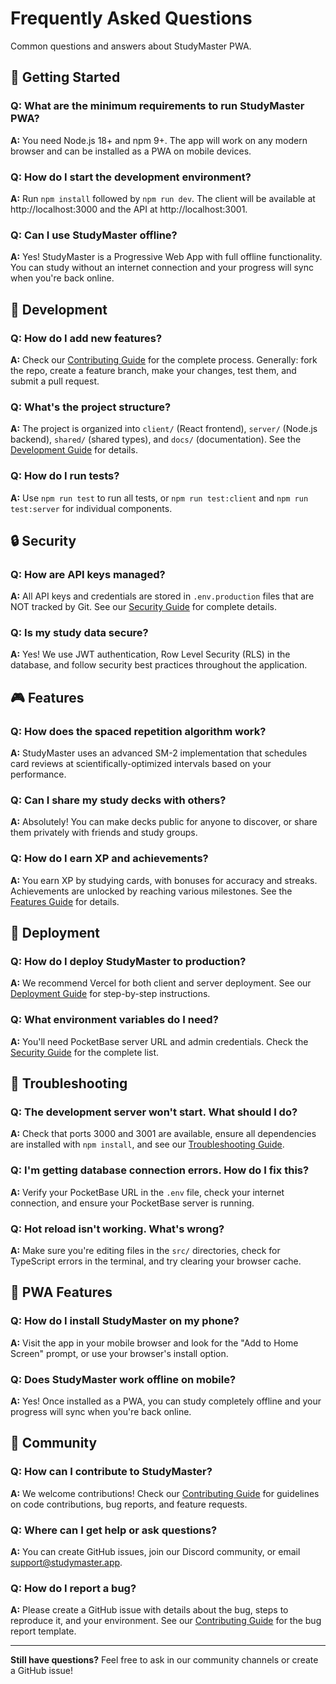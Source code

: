 # Frequently Asked Questions

Common questions and answers about StudyMaster PWA.

## 🚀 Getting Started

### Q: What are the minimum requirements to run StudyMaster PWA?
**A:** You need Node.js 18+ and npm 9+. The app will work on any modern browser and can be installed as a PWA on mobile devices.

### Q: How do I start the development environment?
**A:** Run `npm install` followed by `npm run dev`. The client will be available at http://localhost:3000 and the API at http://localhost:3001.

### Q: Can I use StudyMaster offline?
**A:** Yes! StudyMaster is a Progressive Web App with full offline functionality. You can study without an internet connection and your progress will sync when you're back online.

## 🔧 Development

### Q: How do I add new features?
**A:** Check our [Contributing Guide](../contributing/README.md) for the complete process. Generally: fork the repo, create a feature branch, make your changes, test them, and submit a pull request.

### Q: What's the project structure?
**A:** The project is organized into `client/` (React frontend), `server/` (Node.js backend), `shared/` (shared types), and `docs/` (documentation). See the [Development Guide](../development/README.md) for details.

### Q: How do I run tests?
**A:** Use `npm run test` to run all tests, or `npm run test:client` and `npm run test:server` for individual components.

## 🔒 Security

### Q: How are API keys managed?
**A:** All API keys and credentials are stored in `.env.production` files that are NOT tracked by Git. See our [Security Guide](../security/README.md) for complete details.

### Q: Is my study data secure?
**A:** Yes! We use JWT authentication, Row Level Security (RLS) in the database, and follow security best practices throughout the application.

## 🎮 Features

### Q: How does the spaced repetition algorithm work?
**A:** StudyMaster uses an advanced SM-2 implementation that schedules card reviews at scientifically-optimized intervals based on your performance.

### Q: Can I share my study decks with others?
**A:** Absolutely! You can make decks public for anyone to discover, or share them privately with friends and study groups.

### Q: How do I earn XP and achievements?
**A:** You earn XP by studying cards, with bonuses for accuracy and streaks. Achievements are unlocked by reaching various milestones. See the [Features Guide](../features/README.md) for details.

## 🚀 Deployment

### Q: How do I deploy StudyMaster to production?
**A:** We recommend Vercel for both client and server deployment. See our [Deployment Guide](../deployment/README.md) for step-by-step instructions.

### Q: What environment variables do I need?
**A:** You'll need PocketBase server URL and admin credentials. Check the [Security Guide](../security/README.md) for the complete list.

## 🐛 Troubleshooting

### Q: The development server won't start. What should I do?
**A:** Check that ports 3000 and 3001 are available, ensure all dependencies are installed with `npm install`, and see our [Troubleshooting Guide](../development/troubleshooting.md).

### Q: I'm getting database connection errors. How do I fix this?
**A:** Verify your PocketBase URL in the `.env` file, check your internet connection, and ensure your PocketBase server is running.

### Q: Hot reload isn't working. What's wrong?
**A:** Make sure you're editing files in the `src/` directories, check for TypeScript errors in the terminal, and try clearing your browser cache.

## 📱 PWA Features

### Q: How do I install StudyMaster on my phone?
**A:** Visit the app in your mobile browser and look for the "Add to Home Screen" prompt, or use your browser's install option.

### Q: Does StudyMaster work offline on mobile?
**A:** Yes! Once installed as a PWA, you can study completely offline and your progress will sync when you're back online.

## 🤝 Community

### Q: How can I contribute to StudyMaster?
**A:** We welcome contributions! Check our [Contributing Guide](../contributing/README.md) for guidelines on code contributions, bug reports, and feature requests.

### Q: Where can I get help or ask questions?
**A:** You can create GitHub issues, join our Discord community, or email support@studymaster.app.

### Q: How do I report a bug?
**A:** Please create a GitHub issue with details about the bug, steps to reproduce it, and your environment. See our [Contributing Guide](../contributing/README.md) for the bug report template.

---

**Still have questions?** Feel free to ask in our community channels or create a GitHub issue!